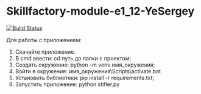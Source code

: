 # Skillfactory-module-e1_12-YeSergey
[![Build Status](https://travis-ci.org/YeScraft/Skillfactory-module-e1_12-YeSergey.svg?branch=main)](https://travis-ci.org/YeScraft/Skillfactory-module-e1_12-YeSergey)

Для работы с приложением:
1. Скачайте приложение.
2. В cmd ввести: cd путь до папки с проектом;
3. Создать окружение: python –m venv имя_окружения;
4. Войти в окружение: имя_окружения\Scripts\activate.bat
5. Установить библиотеки: pip install -r requirements.txt;
6. Запустить приложение: python stifler.py

